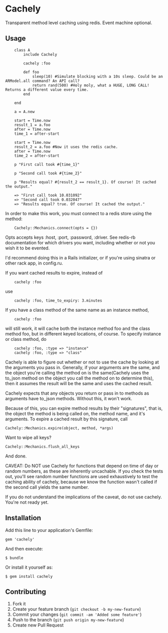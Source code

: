 # Cachely

Transparent method level caching using redis. Event machine optional.

## Usage

		class A 
			include Cachely
			
			cachely :foo
			
			def foo
				sleep(10) #Simulate blocking with a 10s sleep. Could be an ARModel.all command? An API call?
				return rand(500) #Holy moly, what a HUGE, LONG CALL! Returns a different value every time.
			end
		
		end
		
		a = A.new
		
		start = Time.now
		result_1 = a.foo
		after = Time.now
		time_1 = after-start
		
		start = Time.now
		result_2 = a.foo #Now it uses the redis cache.
		after = Time.now
		time_2 = after-start
		
		p "First call took #{time_1}"
		
		p "Second call took #{time_2}"
		
		p "Results equal? #{result_2 == result_1}. Of course! It cached the output."
		
		=> "First call took 10.031092"
		=> "Second call took 0.032047"
		=> "Results equal? true. Of course! It cached the output."
		

In order to make this work, you must connect to a redis store using the method:

		Cachely::Mechanics.connect(opts = {})

Opts accepts keys :host, :port, :password, :driver. See redis-rb documentation for which drivers you want,
including whether or not you wish it to be evented.

I'd recommend doing this in a Rails initializer, or if you're using sinatra or other rack app, in config.ru.

If you want cached results to expire, instead of

		cachely :foo
		
use

		cachely :foo, time_to_expiry: 3.minutes
		
If you have a class method of the same name as an instance method,

		cachely :foo
		
will still work, it will cache both the instance method foo and the class method foo, but in different
keyed locations, of course. To specify instance or class method, do

		cachely :foo, :type => "instance"
		cachely :foo, :type => "class"	

Cachely is able to figure out whether or not to use the cache by looking at the arguments you pass in.
Generally, if your arguments are the same, and the object you're calling the method on is the same(Cachely uses 
the to_json method on the object you call the method on to determine this), then it assumes the result
will be the same and uses the cached result.

Cachely expects that any objects you return or pass in to methods as arguments have to_json methods. Without
this, it won't work. 

Because of this, you can expire method results by their "signatures", that is, the object the method is being called on,
the method name, and it's arguments. To expire a cached result by this signature, call

    Cachely::Mechanics.expire(object, method, *args)

Want to wipe all keys?

    Cachely::Mechanics.flush_all_keys

And done.

CAVEAT: Do NOT use Cachely for functions that depend on time of day or random numbers, as these are inherently uncachable. 
If you check the tests out, you'll see random number functions are used exhaustively to test the caching ability of cachely,
because we know the function wasn't called if the second call yields the same number.

If you do not understand the implications of the caveat, do not use cachely. You're not ready yet. 
## Installation

Add this line to your application's Gemfile:

    gem 'cachely'

And then execute:

    $ bundle

Or install it yourself as:

    $ gem install cachely

## Contributing

1. Fork it
2. Create your feature branch (`git checkout -b my-new-feature`)
3. Commit your changes (`git commit -am 'Added some feature'`)
4. Push to the branch (`git push origin my-new-feature`)
5. Create new Pull Request
